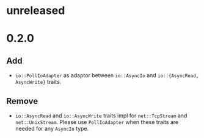 # unreleased

# 0.2.0
## Add
- `io::PollIoAdapter` as adaptor between `io::AsyncIo` and `io::{AsyncRead, AsyncWrite}` traits.

## Remove
- `io::AsyncRead` and `io::AsyncWrite` traits impl for `net::TcpStream` and `net::UnixStream`. Please use `PollIoAdapter` when these traits are needed for any `AsyncIo` type.
